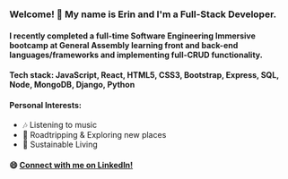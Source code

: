 ### Welcome! 👋 My name is Erin and I'm a Full-Stack Developer.

#### I recently completed a full-time Software Engineering Immersive bootcamp at General Assembly learning front and back-end languages/frameworks and implementing full-CRUD functionality.

#### Tech stack: JavaScript, React, HTML5, CSS3, Bootstrap, Express, SQL, Node, MongoDB, Django, Python

#### Personal Interests:
- :notes: Listening to music
- :car: Roadtripping & Exploring new places
- :seedling: Sustainable Living

#### :smile: [Connect with me on LinkedIn!](https://www.linkedin.com/in/erin-baright/)

